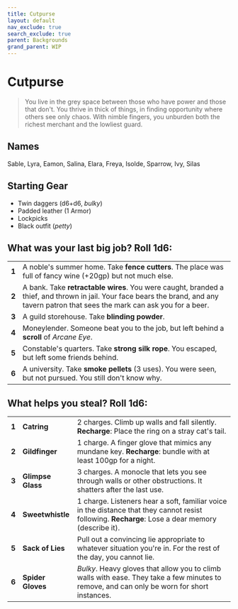 ```yaml
---
title: Cutpurse
layout: default
nav_exclude: true
search_exclude: true
parent: Backgrounds
grand_parent: WIP
---
```


# Cutpurse

> You live in the grey space between those who have power and those that don't. You thrive in thick of things, in finding opportunity where others see only chaos. With nimble fingers, you unburden both the richest merchant and the lowliest guard. 

## Names

Sable, Lyra, Eamon, Salina, Elara, Freya, Isolde, Sparrow, Ivy, Silas

## Starting Gear
 
- Twin daggers (d6+d6, _bulky_)
- Padded leather (1 Armor)
- Lockpicks
- Black outfit (_petty_)

## What was your last big job? Roll 1d6:

|       |                                                                                                                |
| ----- | -------------------------------------------------------------------------------------------------------------- |
| **1** | A noble's summer home. Take **fence cutters**. The place was full of fancy wine (+20gp) but not much else.  |
| **2** | A bank. Take **retractable wires**. You were caught, branded a thief, and thrown in jail. Your face bears the brand, and any tavern patron that sees the mark can ask you for a beer.  |
| **3** | A guild storehouse. Take **blinding powder**.                                                                  |
| **4** | Moneylender. Someone beat you to the job, but left behind a **scroll** of _Arcane Eye_.                        |
| **5** | Constable's quarters. Take **strong silk rope**. You escaped, but left some friends behind.                    |
| **6** | A university. Take **smoke pellets** (3 uses). You were seen, but not pursued. You still don't know why. |

## What helps you steal? Roll 1d6:

|       |                   |                                                                                                                                                    |
| ----- | ----------------- | -------------------------------------------------------------------------------------------------------------------------------------------------- |
| **1** | **Catring**       | 2 charges. Climb up walls and fall silently. **Recharge**: Place the ring on a stray cat's tail.                                                   |
| **2** | **Gildfinger**    | 1 charge. A finger glove that mimics any mundane key. **Recharge**: bundle with at least 100gp for a night.                                        |
| **3** | **Glimpse Glass** | 3 charges. A monocle that lets you see through walls or other obstructions. It shatters after the last use.                                        |
| **4** | **Sweetwhistle**  | 1 charge. Listeners hear a soft, familiar voice in the distance that they cannot resist following. **Recharge**: Lose a dear memory (describe it). |
| **5** | **Sack of Lies**  | Pull out a convincing lie appropriate to whatever situation you're in. For the rest of the day, you cannot lie.                                    |
| **6** | **Spider Gloves** | _Bulky_. Heavy gloves that allow you to climb walls with ease. They take a few minutes to remove, and can only be worn for short instances.        |
